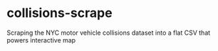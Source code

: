 # collisions-scrape
Scraping the NYC motor vehicle collisions dataset into a flat CSV that powers interactive map